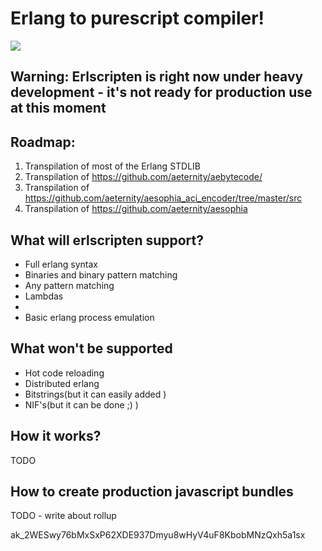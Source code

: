 # Erlang to purescript compiler! 
![](images/demo1.gif)

## Warning: Erlscripten is right now under heavy development - it's not ready for production use at this moment

## Roadmap:
1. Transpilation of most of the Erlang STDLIB
2. Transpilation of https://github.com/aeternity/aebytecode/
3. Transpilation of https://github.com/aeternity/aesophia_aci_encoder/tree/master/src
4. Transpilation of https://github.com/aeternity/aesophia

## What will erlscripten support?
- Full erlang syntax
- Binaries and binary pattern matching
- Any pattern matching
- Lambdas
- 
- Basic erlang process emulation

## What won't be supported
- Hot code reloading
- Distributed erlang
- Bitstrings(but it can easily added )
- NIF's(but it can be done ;) )

## How it works?
TODO

## How to create production javascript bundles
TODO - write about rollup

ak_2WESwy76bMxSxP62XDE937Dmyu8wHyV4uF8KbobMNzQxh5a1sx


